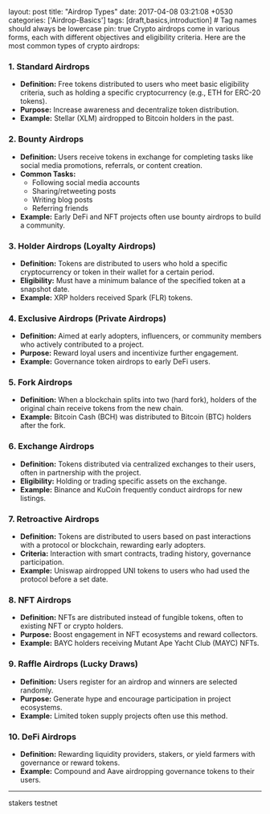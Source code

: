 layout: post
title: "Airdrop Types"
date: 2017-04-08 03:21:08 +0530
categories: ['Airdrop-Basics']
tags: [draft,basics,introduction] # Tag names should always be lowercase
pin: true
Crypto airdrops come in various forms, each with different objectives and eligibility criteria. Here are the most common types of crypto airdrops:

### 1. **Standard Airdrops**

- **Definition:** Free tokens distributed to users who meet basic eligibility criteria, such as holding a specific cryptocurrency (e.g., ETH for ERC-20 tokens).
- **Purpose:** Increase awareness and decentralize token distribution.
- **Example:** Stellar (XLM) airdropped to Bitcoin holders in the past.

### 2. **Bounty Airdrops**

- **Definition:** Users receive tokens in exchange for completing tasks like social media promotions, referrals, or content creation.
- **Common Tasks:**
  - Following social media accounts
  - Sharing/retweeting posts
  - Writing blog posts
  - Referring friends
- **Example:** Early DeFi and NFT projects often use bounty airdrops to build a community.

### 3. **Holder Airdrops (Loyalty Airdrops)**

- **Definition:** Tokens are distributed to users who hold a specific cryptocurrency or token in their wallet for a certain period.
- **Eligibility:** Must have a minimum balance of the specified token at a snapshot date.
- **Example:** XRP holders received Spark (FLR) tokens.

### 4. **Exclusive Airdrops (Private Airdrops)**

- **Definition:** Aimed at early adopters, influencers, or community members who actively contributed to a project.
- **Purpose:** Reward loyal users and incentivize further engagement.
- **Example:** Governance token airdrops to early DeFi users.

### 5. **Fork Airdrops**

- **Definition:** When a blockchain splits into two (hard fork), holders of the original chain receive tokens from the new chain.
- **Example:** Bitcoin Cash (BCH) was distributed to Bitcoin (BTC) holders after the fork.

### 6. **Exchange Airdrops**

- **Definition:** Tokens distributed via centralized exchanges to their users, often in partnership with the project.
- **Eligibility:** Holding or trading specific assets on the exchange.
- **Example:** Binance and KuCoin frequently conduct airdrops for new listings.

### 7. **Retroactive Airdrops**

- **Definition:** Tokens are distributed to users based on past interactions with a protocol or blockchain, rewarding early adopters.
- **Criteria:** Interaction with smart contracts, trading history, governance participation.
- **Example:** Uniswap airdropped UNI tokens to users who had used the protocol before a set date.

### 8. **NFT Airdrops**

- **Definition:** NFTs are distributed instead of fungible tokens, often to existing NFT or crypto holders.
- **Purpose:** Boost engagement in NFT ecosystems and reward collectors.
- **Example:** BAYC holders receiving Mutant Ape Yacht Club (MAYC) NFTs.

### 9. **Raffle Airdrops (Lucky Draws)**

- **Definition:** Users register for an airdrop and winners are selected randomly.
- **Purpose:** Generate hype and encourage participation in project ecosystems.
- **Example:** Limited token supply projects often use this method.

### 10. **DeFi Airdrops**

- **Definition:** Rewarding liquidity providers, stakers, or yield farmers with governance or reward tokens.
- **Example:** Compound and Aave airdropping governance tokens to their users.

---
 stakers
 testnet 